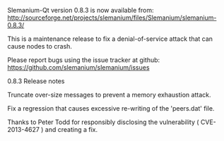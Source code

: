 Slemanium-Qt version 0.8.3 is now available from:
  http://sourceforge.net/projects/slemanium/files/Slemanium/slemanium-0.8.3/

This is a maintenance release to fix a denial-of-service attack that
can cause nodes to crash.

Please report bugs using the issue tracker at github:
  https://github.com/slemanium/slemanium/issues

0.8.3 Release notes

Truncate over-size messages to prevent a memory exhaustion attack.

Fix a regression that causes excessive re-writing of the 'peers.dat' file.


Thanks to Peter Todd for responsibly disclosing the vulnerability
( CVE-2013-4627 ) and creating a fix.
